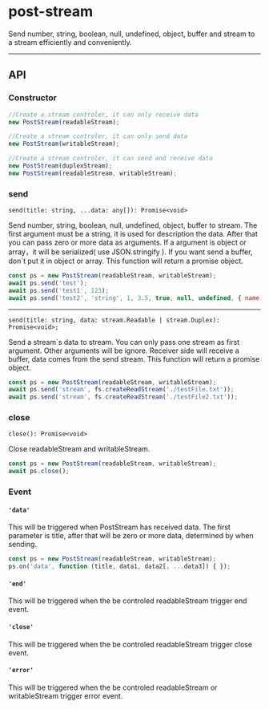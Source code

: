 # post-stream
Send number, string, boolean, null, undefined, object, buffer and stream to a stream efficiently and conveniently.

---
## API

### Constructor

```javascript
//Create a stream controler, it can only receive data
new PostStream(readableStream);

//Create a stream controler, it can only send data
new PostStream(writableStream);

//Create a stream controler, it can send and receive data
new PostStream(duplexStream);
new PostStream(readableStream, writableStream);
```

### send

`send(title: string, ...data: any[]): Promise<void>`

Send number, string, boolean, null, undefined, object, buffer to stream. 
The first argument must be a string, it is used for description the data. After that you can pass zero or more data as arguments. If a argument is object or array，it will be serialized( use JSON.stringify ). If you want send a buffer, don`t put it in object or array. This function will return a promise object.
```javascript
const ps = new PostStream(readableStream, writableStream);
await ps.send('test');
await ps.send('test1', 123);
await ps.send('test2', 'string', 1, 3.5, true, null, undefined, { name: 'test' }, [1,2,3], Buffer.from('ttt'));
```

---

`send(title: string, data: stream.Readable | stream.Duplex): Promise<void>;`

Send a stream`s data to stream. You can only pass one stream as first argument. Other arguments will be ignore. Receiver side will receive a buffer, data comes from the send stream. This function will return a promise object.

```javascript
const ps = new PostStream(readableStream, writableStream);
await ps.send('stream', fs.createReadStream('./testFile.txt'));
await ps.send('stream', fs.createReadStream('./testFile2.txt'));
```

### close

`close(): Promise<void>`

Close readableStream and writableStream.

```javascript
const ps = new PostStream(readableStream, writableStream);
await ps.close();
```

### Event

#### `'data'` 

This will be triggered when PostStream has received data. The first parameter is title, after that will be zero or more data, determined by when sending.

```javascript
const ps = new PostStream(readableStream, writableStream);
ps.on('data', function (title, data1, data2[, ...data3]) { });
```

#### `'end'` 

This will be triggered when the be controled readableStream trigger end event.

#### `'close'` 

This will be triggered when the be controled readableStream trigger close event.

#### `'error'` 

This will be triggered when the be controled readableStream or writableStream trigger error event.

